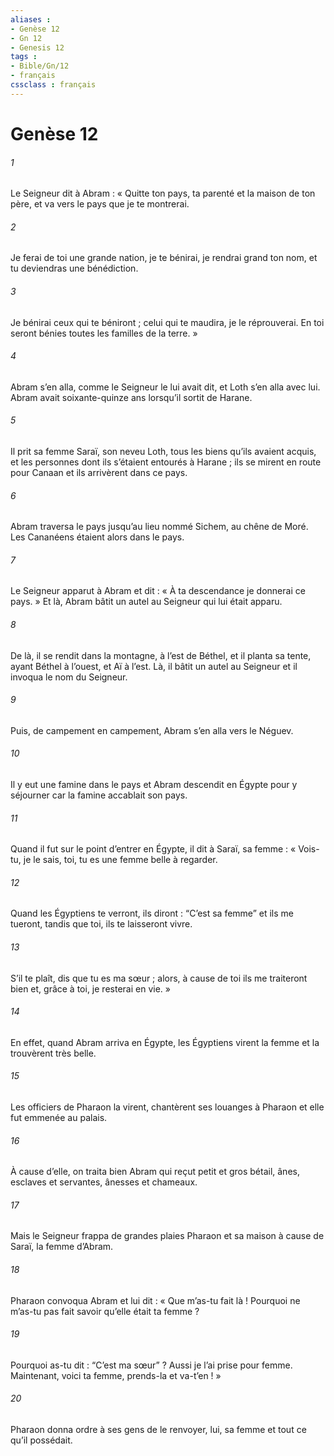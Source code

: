 ```yaml
---
aliases : 
- Genèse 12
- Gn 12
- Genesis 12
tags : 
- Bible/Gn/12
- français
cssclass : français
---
```


# Genèse 12

###### 1
Le Seigneur dit à Abram :
« Quitte ton pays, ta parenté et la maison de ton père, et va vers le pays que je te montrerai.
###### 2
Je ferai de toi une grande nation, je te bénirai,
je rendrai grand ton nom,
et tu deviendras une bénédiction.
###### 3
Je bénirai ceux qui te béniront ;
celui qui te maudira, je le réprouverai.
En toi seront bénies toutes les familles de la terre. »
###### 4
Abram s’en alla, comme le Seigneur le lui avait dit, et Loth s’en alla avec lui. Abram avait soixante-quinze ans lorsqu’il sortit de Harane.
###### 5
Il prit sa femme Saraï, son neveu Loth, tous les biens qu’ils avaient acquis, et les personnes dont ils s’étaient entourés à Harane ; ils se mirent en route pour Canaan et ils arrivèrent dans ce pays.
###### 6
Abram traversa le pays jusqu’au lieu nommé Sichem, au chêne de Moré. Les Cananéens étaient alors dans le pays.
###### 7
Le Seigneur apparut à Abram et dit : « À ta descendance je donnerai ce pays. » Et là, Abram bâtit un autel au Seigneur qui lui était apparu.
###### 8
De là, il se rendit dans la montagne, à l’est de Béthel, et il planta sa tente, ayant Béthel à l’ouest, et Aï à l’est. Là, il bâtit un autel au Seigneur et il invoqua le nom du Seigneur.
###### 9
Puis, de campement en campement, Abram s’en alla vers le Néguev.
###### 10
Il y eut une famine dans le pays et Abram descendit en Égypte pour y séjourner car la famine accablait son pays.
###### 11
Quand il fut sur le point d’entrer en Égypte, il dit à Saraï, sa femme : « Vois-tu, je le sais, toi, tu es une femme belle à regarder.
###### 12
Quand les Égyptiens te verront, ils diront : “C’est sa femme” et ils me tueront, tandis que toi, ils te laisseront vivre.
###### 13
S’il te plaît, dis que tu es ma sœur ; alors, à cause de toi ils me traiteront bien et, grâce à toi, je resterai en vie. »
###### 14
En effet, quand Abram arriva en Égypte, les Égyptiens virent la femme et la trouvèrent très belle.
###### 15
Les officiers de Pharaon la virent, chantèrent ses louanges à Pharaon et elle fut emmenée au palais.
###### 16
À cause d’elle, on traita bien Abram qui reçut petit et gros bétail, ânes, esclaves et servantes, ânesses et chameaux.
###### 17
Mais le Seigneur frappa de grandes plaies Pharaon et sa maison à cause de Saraï, la femme d’Abram.
###### 18
Pharaon convoqua Abram et lui dit : « Que m’as-tu fait là ! Pourquoi ne m’as-tu pas fait savoir qu’elle était ta femme ?
###### 19
Pourquoi as-tu dit : “C’est ma sœur” ? Aussi je l’ai prise pour femme. Maintenant, voici ta femme, prends-la et va-t’en ! »
###### 20
Pharaon donna ordre à ses gens de le renvoyer, lui, sa femme et tout ce qu’il possédait.

